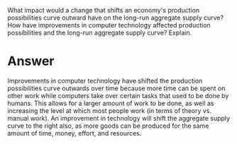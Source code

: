 What impact would a change that shifts an economy's production possibilities curve outward have on the long-run aggregate supply curve? How have improvements in computer technology affected production possibilities and the long-run aggregate supply curve? Explain.

# Answer

<!-- A long run change in aggregate supply indicates that it is possible to sustain a longer rate of output. Improvement in technology increases long run aggregate supply. Improvements in technology will expand the economy’s productive capacity, resulting in the long run aggregate supply shifting towards the right. As the economy’s product possibilities curve has and outward shift, the long aggregate supply curve will increase because improvements in technology enables companies to create more or new products at a lower price. -->

Improvements in computer technology have shifted the production possibilities curve outwards over time because more time can be spent on other work while computers take over certain tasks that used to be done by humans.
This allows for a larger amount of work to be done, as well as increasing the level at which most people work (in terms of theory vs. manual work).
An improvement in technology will shift the aggregate supply curve to the right also, as more goods can be produced for the same amount of time, money, effort, and resources.